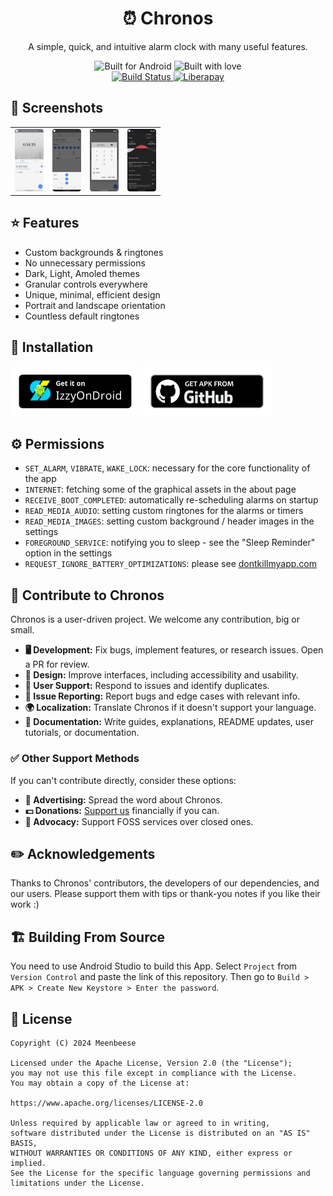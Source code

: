 <div align="center">
  <h1>⏰ Chronos</h1>
  <p>A simple, quick, and intuitive alarm clock with many useful features.</p>
  <img src="https://forthebadge.com/images/badges/built-for-android.svg" alt="Built for Android">
  <img src="https://forthebadge.com/images/badges/built-with-love.svg" alt="Built with love">
  <br>
  <a href="https://github.com/meenbeese/Chronos/actions/workflows/android.yml">
    <img src="https://github.com/meenbeese/Chronos/actions/workflows/android.yml/badge.svg?branch=main" alt="Build Status">
  </a>
  <a href="https://liberapay.com/meenbeese/">
    <img src="https://img.shields.io/badge/liberapay-donate-yellow.svg?logo=liberapay" alt="Liberapay">
  </a>
</div>

## 🌄 Screenshots

<div align="center">
  <table>
    <tr>
      <td style="width: 25%; height: 100px;"><img src="./.github/images/home.png" alt="Home" style="width: 100%; height: 100%;"></td>
      <td style="width: 25%; height: 100px;"><img src="./.github/images/alarms.png" alt="Alarms" style="width: 100%; height: 100%;"></td>
      <td style="width: 25%; height: 100px;"><img src="./.github/images/timers.png" alt="Timers" style="width: 100%; height: 100%;"></td>
      <td style="width: 25%; height: 100px;"><img src="./.github/images/themes.png" alt="Themes" style="width: 100%; height: 100%;"></td>
    </tr>
  </table>
</div>

## ⭐ Features

- Custom backgrounds & ringtones
- No unnecessary permissions
- Dark, Light, Amoled themes
- Granular controls everywhere
- Unique, minimal, efficient design
- Portrait and landscape orientation
- Countless default ringtones

## 📲 Installation

<a href="https://apt.izzysoft.de/fdroid/index/apk/com.meenbeese.chronos"><img height="80" alt="Izzy Download" src="./assets/izzy_install_badge.png"></a>
<a href="https://github.com/meenbeese/Chronos/releases/latest"><img height="80" alt="APK Download" src="./assets/apk_install_badge.png"></a>

## ⚙️ Permissions

- `SET_ALARM`, `VIBRATE`, `WAKE_LOCK`: necessary for the core functionality of the app
- `INTERNET`: fetching some of the graphical assets in the about page
- `RECEIVE_BOOT_COMPLETED`: automatically re-scheduling alarms on startup
- `READ_MEDIA_AUDIO`: setting custom ringtones for the alarms or timers
- `READ_MEDIA_IMAGES`: setting custom background / header images in the settings
- `FOREGROUND_SERVICE`: notifying you to sleep - see the "Sleep Reminder" option in the settings
- `REQUEST_IGNORE_BATTERY_OPTIMIZATIONS`: please see [dontkillmyapp.com](https://dontkillmyapp.com/)

## 📝 Contribute to Chronos

Chronos is a user-driven project. We welcome any contribution, big or small.

- **🖥️ Development:** Fix bugs, implement features, or research issues. Open a PR for review.
- **🍥 Design:** Improve interfaces, including accessibility and usability.
- **🤝 User Support:** Respond to issues and identify duplicates.
- **📂 Issue Reporting:** Report bugs and edge cases with relevant info.
- **🌍 Localization:** Translate Chronos if it doesn't support your language.
- **📄 Documentation:** Write guides, explanations, README updates, user tutorials, or documentation.

### ✅ Other Support Methods

If you can't contribute directly, consider these options:

- **💈 Advertising:** Spread the word about Chronos.
- **💵 Donations:** [Support us](https://liberapay.com/meenbeese/) financially if you can.
- **📢 Advocacy:** Support FOSS services over closed ones.

## ✏️ Acknowledgements

Thanks to Chronos' contributors, the developers of our dependencies, and our users. Please support them with tips or thank-you notes if you like their work :)

## 🏗️ Building From Source

You need to use Android Studio to build this App.
Select `Project` from `Version Control` and paste the link of this repository.
Then go to `Build > APK > Create New Keystore > Enter the password`.

## 📝 License

```
Copyright (C) 2024 Meenbeese

Licensed under the Apache License, Version 2.0 (the "License");
you may not use this file except in compliance with the License.
You may obtain a copy of the License at:

https://www.apache.org/licenses/LICENSE-2.0

Unless required by applicable law or agreed to in writing,
software distributed under the License is distributed on an "AS IS" BASIS,
WITHOUT WARRANTIES OR CONDITIONS OF ANY KIND, either express or implied.
See the License for the specific language governing permissions and limitations under the License.
```
